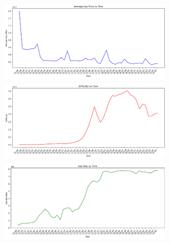 ![IMAGE](https://github.com/mcapaldi96/Ethereum-Analysis/blob/main/partD/gas%20guzzlers/averageGas.png)

![IMAGE](https://github.com/mcapaldi96/Ethereum-Analysis/blob/main/partD/gas%20guzzlers/diffTime.png)

![IMAGE](https://github.com/mcapaldi96/Ethereum-Analysis/blob/main/partD/gas%20guzzlers/gasTime.png)
